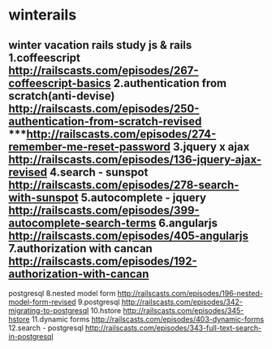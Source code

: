 # winterails
winter vacation rails study
js & rails
1.coffeescript
http://railscasts.com/episodes/267-coffeescript-basics
2.authentication from scratch(anti-devise)
http://railscasts.com/episodes/250-authentication-from-scratch-revised
***http://railscasts.com/episodes/274-remember-me-reset-password
3.jquery x ajax
http://railscasts.com/episodes/136-jquery-ajax-revised
4.search - sunspot
http://railscasts.com/episodes/278-search-with-sunspot
5.autocomplete - jquery
http://railscasts.com/episodes/399-autocomplete-search-terms
6.angularjs
http://railscasts.com/episodes/405-angularjs
7.authorization with cancan
http://railscasts.com/episodes/192-authorization-with-cancan
------------------------------------------------------------------------------------------------------------------------
postgresql
8.nested model form
http://railscasts.com/episodes/196-nested-model-form-revised
9.postgresql
http://railscasts.com/episodes/342-migrating-to-postgresql
10.hstore
http://railscasts.com/episodes/345-hstore
11.dynamic forms
http://railscasts.com/episodes/403-dynamic-forms
12.search - postgresql
http://railscasts.com/episodes/343-full-text-search-in-postgresql
